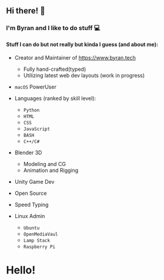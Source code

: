 ## Hi there! 👋

### I'm Byran and I like to do stuff  💻 

#### Stuff I can do but not really but kinda I guess (and about me):

* Creator and Maintainer of https://www.byran.tech
  - Fully hand-crafted(typed)
  - Utilizing latest web dev layouts (work in progress)

* ```macOS``` PowerUser

* Languages (ranked by skill level):
  - ```Python```
  - ```HTML```
  - ```CSS```
  - ```JavaScript```
  - ```BASH```
  - ```C++/C#```

* Blender 3D
  - Modeling and CG
  - Animation and Rigging

* Unity Game Dev

* Open Source

* Speed Typing

* Linux Admin
   - ```Ubuntu```
   - ```OpenMediaVaul```
   - ```Lamp Stack```
   - ```Raspberry Pi```

<h1>Hello!</h1>
